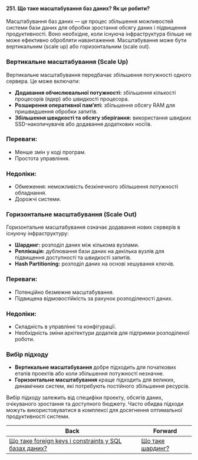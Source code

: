 #### 251. Що таке масштабування баз даних? Як це робити?

Масштабування баз даних — це процес збільшення можливостей системи бази даних для обробки зростання обсягу даних і підвищення продуктивності. Воно необхідне, коли існуюча інфраструктура більше не може ефективно обробляти навантаження. Масштабування може бути вертикальним (scale up) або горизонтальним (scale out).

### Вертикальне масштабування (Scale Up)

Вертикальне масштабування передбачає збільшення потужності одного сервера. Це може включати:

- **Додавання обчислювальної потужності:** збільшення кількості процесорів (ядер) або швидкості процесора.
- **Розширення оперативної пам’яті:** збільшення обсягу RAM для пришвидшення обробки запитів.
- **Збільшення швидкості та обсягу зберігання:** використання швидких SSD-накопичувачів або додавання додаткових носіїв.

### Переваги:
- Менше змін у коді програм.
- Простота управління.

### Недоліки:
- Обмеження: неможливість безкінечного збільшення потужності обладнання.
- Дорожчі системи.

### Горизонтальне масштабування (Scale Out)

Горизонтальне масштабування означає додавання нових серверів в існуючу інфраструктуру:

- **Шардинг:** розподіл даних між кількома вузлами.
- **Реплікація:** дублювання бази даних на декілька вузлів для підвищення доступності та швидкості запитів.
- **Hash Partitioning:** розподіл даних на основі хешування ключів.

### Переваги:
- Потенційно безмежне масштабування.
- Підвищена відмовостійкість за рахунок розподіленості даних.

### Недоліки:
- Складність в управлінні та конфігурації.
- Необхідність зміни архітектури додатків для підтримки розподіленої роботи.

### Вибір підходу

- **Вертикальне масштабування** добре підходить для початкових етапів проектів або коли збільшення потужності незначне.
- **Горизонтальне масштабування** краще підходить для великих, динамічних систем, які потребують постійного збільшення ресурсів.

Вибір підходу залежить від специфіки проекту, обсягів даних, очікуваного зростання та доступного бюджету. Часто обидва підходи можуть використовуватися в комплексі для досягнення оптимальної продуктивності системи.

| Back | Forward |
|---|---|
| [Що таке foreign keys і constraints у SQL базах даних?](/ua/senior/database/what-are-foreign-keys-and-constraints-in-sql-databases.md)  | [Що таке шардинг?](/ua/senior/database/what-is-sharding.md) |